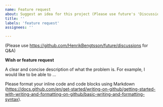 ```yaml
---
name: Feature request
about: Suggest an idea for this project (Please use future's 'Discussions' for Q&A)
title: ''
labels: 'feature request'
assignees: ''

---
```

(Please use <https://github.com/HenrikBengtsson/future/discussions>
for Q&A)

**Wish or feature request**

A clear and concise description of what the problem is. For example, I
would like to be able to ...

Please format your inline code and code blocks using Markdown
(<https://docs.github.com/en/get-started/writing-on-github/getting-started-with-writing-and-formatting-on-github/basic-writing-and-formatting-syntax>).

